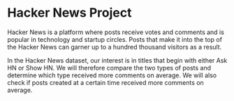 # Hacker News Project
Hacker News is a platform where posts receive votes and comments and is popular in technology and startup circles. Posts that make it into the top of the Hacker News can garner up to a hundred thousand visitors as a result.

In the Hacker News dataset, our interest is in titles that begin with either Ask HN or Show HN. We will therefore compare the two types of posts and determine which type received more comments on average. We will also check if posts created at a certain time received more comments on average.
